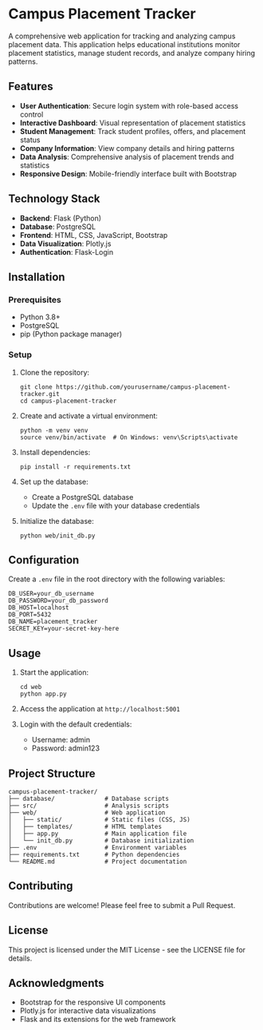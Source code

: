 # Campus Placement Tracker

A comprehensive web application for tracking and analyzing campus placement data. This application helps educational institutions monitor placement statistics, manage student records, and analyze company hiring patterns.

## Features

- **User Authentication**: Secure login system with role-based access control
- **Interactive Dashboard**: Visual representation of placement statistics
- **Student Management**: Track student profiles, offers, and placement status
- **Company Information**: View company details and hiring patterns
- **Data Analysis**: Comprehensive analysis of placement trends and statistics
- **Responsive Design**: Mobile-friendly interface built with Bootstrap

## Technology Stack

- **Backend**: Flask (Python)
- **Database**: PostgreSQL
- **Frontend**: HTML, CSS, JavaScript, Bootstrap
- **Data Visualization**: Plotly.js
- **Authentication**: Flask-Login

## Installation

### Prerequisites

- Python 3.8+
- PostgreSQL
- pip (Python package manager)

### Setup

1. Clone the repository:
   ```
   git clone https://github.com/yourusername/campus-placement-tracker.git
   cd campus-placement-tracker
   ```

2. Create and activate a virtual environment:
   ```
   python -m venv venv
   source venv/bin/activate  # On Windows: venv\Scripts\activate
   ```

3. Install dependencies:
   ```
   pip install -r requirements.txt
   ```

4. Set up the database:
   - Create a PostgreSQL database
   - Update the `.env` file with your database credentials

5. Initialize the database:
   ```
   python web/init_db.py
   ```

## Configuration

Create a `.env` file in the root directory with the following variables:

```
DB_USER=your_db_username
DB_PASSWORD=your_db_password
DB_HOST=localhost
DB_PORT=5432
DB_NAME=placement_tracker
SECRET_KEY=your-secret-key-here
```

## Usage

1. Start the application:
   ```
   cd web
   python app.py
   ```

2. Access the application at `http://localhost:5001`

3. Login with the default credentials:
   - Username: admin
   - Password: admin123

## Project Structure

```
campus-placement-tracker/
├── database/              # Database scripts
├── src/                   # Analysis scripts
├── web/                   # Web application
│   ├── static/            # Static files (CSS, JS)
│   ├── templates/         # HTML templates
│   ├── app.py             # Main application file
│   └── init_db.py         # Database initialization
├── .env                   # Environment variables
├── requirements.txt       # Python dependencies
└── README.md              # Project documentation
```

## Contributing

Contributions are welcome! Please feel free to submit a Pull Request.

## License

This project is licensed under the MIT License - see the LICENSE file for details.

## Acknowledgments

- Bootstrap for the responsive UI components
- Plotly.js for interactive data visualizations
- Flask and its extensions for the web framework 